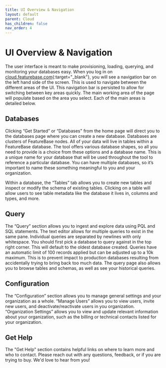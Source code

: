```yaml
---
title: UI Overview & Navigation
layout: default
parent: Cloud
has_children: false
nav_order: 4
---
```

# UI Overview & Navigation

The user interface is meant to make provisioning, loading, querying, and monitoring your databases easy. When you log in on [cloud.featurebase.com](https://cloud.featurebase.com){:target="_blank"}, you will see a navigation bar on the left hand side of the screen. This is used to navigate between the different areas of the UI. This navigation bar is persisted to allow for switching between key areas quickly. The main working area of the page will populate based on the area you select. Each of the main areas is detailed below.

## Databases
Clicking “Get Started” or “Databases" from the home page will direct you to the databases page where you can create a new database. Databases are clusters of FeatureBase nodes. All of your data will live in tables within a FeatureBase database. The tool offers various database shapes, so all you need to provide is a choice from these options and a database name. This is a unique name for your database that will be used throughout the tool to reference a particular database. You can have multiple databases, so it’s important to name these something meaningful to you and your organization.

Within a database, the “Tables” tab allows you to create new tables and inspect or modify the schema of existing tables. Clicking on a table will allow users to see table metadata like the database it lives in, columns and types, and more.

## Query
The “Query” section allows you to ingest and explore data using PQL and SQL statements. The text editor allows for multiple queries to exist in the same pane. Individual queries are separated by newlines with only whitespace. You should first pick a database to query against in the top right corner. This will default to the oldest database created. Queries have an automatic limit of 100 records applied but can be adjusted up to a 10k maximum. This is to prevent impact to production databases resulting from accidentally trying to bring back too much data. The query page also allows you to browse tables and schemas, as well as see your historical queries.

## Configuration
The “Configuration” section allows you to manage general settings and your organization as a whole. “Manage Users” allows you to view users, invite new users, and deactivate/reactivate users in you organization. “Organization Settings” allows you to view and update relevant information about your organization, such as the billing or technical contacts listed for your organization.

## Get Help
The "Get Help" section contains helpful links on where to learn more and who to contact. Please reach out with any questions, feedback, or if you are trying to buy. We'd love to hear from you!